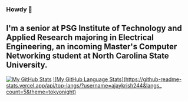 ### Howdy 👋

## I'm a senior at PSG Institute of Technology and Applied Research majoring in Electrical Engineering, an incoming Master's Computer Networking student at North Carolina State University.


[![My GitHub Stats](https://github-readme-stats.vercel.app/api/?username=ajaykrish244&count_private=true&theme=tokyonight&showicons=true)]()
[![My GitHub Language Stats](https://github-readme-stats.vercel.app/api/top-langs/?username=ajaykrish244&langs_
count=5&theme=tokyonight)]()

<!--
**ajaykrish244/ajaykrish244** is a ✨ _special_ ✨ repository because its `README.md` (this file) appears on your GitHub profile.

Here are some ideas to get you started:

- 🔭 I’m currently working on ...
- 🌱 I’m currently learning ...
- 👯 I’m looking to collaborate on ...
- 🤔 I’m looking for help with ...
- 💬 Ask me about ...
- 📫 How to reach me: ...
- 😄 Pronouns: ...
- ⚡ Fun fact: ...
-->
